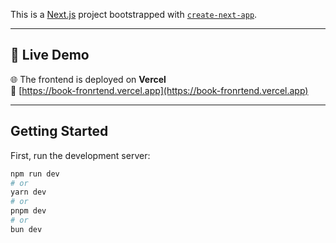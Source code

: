 This is a [Next.js](https://nextjs.org) project bootstrapped with [`create-next-app`](https://github.com/vercel/next.js/tree/canary/packages/create-next-app).

---

## 🚀 Live Demo

🌐 The frontend is deployed on **Vercel**  
🔗 [https://book-fronrtend.vercel.app](https://book-fronrtend.vercel.app)

---

## Getting Started

First, run the development server:

```bash
npm run dev
# or
yarn dev
# or
pnpm dev
# or
bun dev
